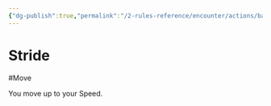 ```yaml
---
{"dg-publish":true,"permalink":"/2-rules-reference/encounter/actions/basic-actions/stride/"}
---
```


# Stride
#Move 

You move up to your Speed.
